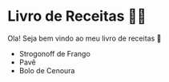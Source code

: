 # Livro de Receitas :man_cook:

Ola! Seja bem vindo ao meu livro de receitas :wave:

- Strogonoff de Frango
- Pavê
- Bolo de Cenoura